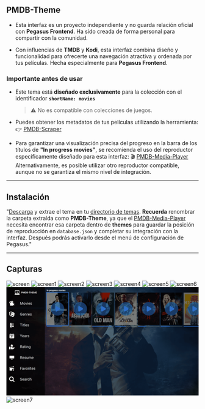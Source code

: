 ## PMDB-Theme

- Esta interfaz es un proyecto independiente y no guarda relación oficial con **Pegasus Frontend**. Ha sido creada de forma personal para compartir con la comunidad.

- Con influencias de **TMDB** y **Kodi**, esta interfaz combina diseño y funcionalidad para ofrecerte una navegación atractiva y ordenada por tus películas. Hecha especialmente para **Pegasus Frontend**.

### Importante antes de usar

- Este tema está **diseñado exclusivamente** para la colección con el identificador **`shortName: movies`**
  > ⚠️ No es compatible con colecciones de juegos.

- Puedes obtener los metadatos de tus películas utilizando la herramienta:
  👉 [PMDB-Scraper](https://github.com/ZagonAb/PMDB-Scraper)

- Para garantizar una visualización precisa del progreso en la barra de los títulos de **"In progress movies"**, se recomienda el uso del reproductor específicamente diseñado para esta interfaz:  🎬 [PMDB-Media-Player](https://github.com/ZagonAb/PMDB-Media-Player) Alternativamente, es posible utilizar otro reproductor compatible, aunque no se garantiza el mismo nivel de integración.

---

## Instalación

"[Descarga](https://github.com/ZagonAb/PMDB-Theme/archive/refs/heads/main.zip) y extrae el tema en tu [directorio de temas](http://pegasus-frontend.org/docs/user-guide/installing-themes). **Recuerda** renombrar la carpeta extraída como **PMDB-Theme**, ya que el [PMDB-Media-Player](https://github.com/ZagonAb/PMDB-Media-Player) necesita encontrar esa carpeta dentro de **themes** para guardar la posición de reproducción en `database.json` y completar su integración con la interfaz. Después podrás activarlo desde el menú de configuración de Pegasus."

---

## Capturas

![screen](https://github.com/ZagonAb/pegasus-tmdb-theme/blob/c3f6576c5cb2e33dc51746ce6a0c6a6e4ffe2262/.meta/screenshot/screen1.png)
![screen1](https://github.com/ZagonAb/pegasus-tmdb-theme/blob/c3f6576c5cb2e33dc51746ce6a0c6a6e4ffe2262/.meta/screenshot/screen6.png)
![screen2](https://github.com/ZagonAb/pegasus-tmdb-theme/blob/c3f6576c5cb2e33dc51746ce6a0c6a6e4ffe2262/.meta/screenshot/screen4.png)
![screen3](https://github.com/ZagonAb/pegasus-tmdb-theme/blob/c3f6576c5cb2e33dc51746ce6a0c6a6e4ffe2262/.meta/screenshot/screen2.png)
![screen4](https://github.com/ZagonAb/pegasus-tmdb-theme/blob/c3f6576c5cb2e33dc51746ce6a0c6a6e4ffe2262/.meta/screenshot/screen3.png)
![screen5](https://github.com/ZagonAb/pegasus-tmdb-theme/blob/4e45eb26f41cc0c3fc245d70aa05042c2c04d4e7/.meta/screenshot/screen.png)
![screen6](https://github.com/ZagonAb/pegasus-tmdb-theme/blob/40ce9eb13f2ef276b238bb84d65c41c0ae92e07e/.meta/screenshot/screen5.png)
![screen8](https://github.com/ZagonAb/PMDB-Theme/blob/4acfa9b955e24f645cd4722fbd324999088f049e/.meta/screenshot/screen8.png)
![screen7](https://github.com/ZagonAb/pegasus-tmdb-theme/blob/c3f6576c5cb2e33dc51746ce6a0c6a6e4ffe2262/.meta/screenshot/screen7.png)

